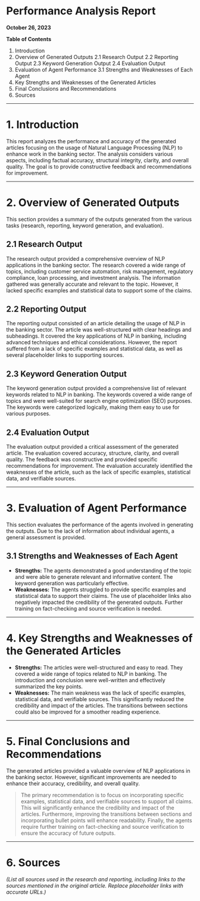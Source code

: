 # Performance Analysis Report

**October 26, 2023**

**Table of Contents**

1. Introduction
2. Overview of Generated Outputs
    2.1 Research Output
    2.2 Reporting Output
    2.3 Keyword Generation Output
    2.4 Evaluation Output
3. Evaluation of Agent Performance
    3.1 Strengths and Weaknesses of Each Agent
4. Key Strengths and Weaknesses of the Generated Articles
5. Final Conclusions and Recommendations
6. Sources


---

# 1. Introduction

This report analyzes the performance and accuracy of the generated articles focusing on the usage of Natural Language Processing (NLP) to enhance work in the banking sector.  The analysis considers various aspects, including factual accuracy, structural integrity, clarity, and overall quality.  The goal is to provide constructive feedback and recommendations for improvement.


---

# 2. Overview of Generated Outputs

This section provides a summary of the outputs generated from the various tasks (research, reporting, keyword generation, and evaluation).

## 2.1 Research Output

The research output provided a comprehensive overview of NLP applications in the banking sector.  The research covered a wide range of topics, including customer service automation, risk management, regulatory compliance, loan processing, and investment analysis.  The information gathered was generally accurate and relevant to the topic. However, it lacked specific examples and statistical data to support some of the claims.

## 2.2 Reporting Output

The reporting output consisted of an article detailing the usage of NLP in the banking sector.  The article was well-structured with clear headings and subheadings.  It covered the key applications of NLP in banking, including advanced techniques and ethical considerations.  However, the report suffered from a lack of specific examples and statistical data, as well as several placeholder links to supporting sources.

## 2.3 Keyword Generation Output

The keyword generation output provided a comprehensive list of relevant keywords related to NLP in banking.  The keywords covered a wide range of topics and were well-suited for search engine optimization (SEO) purposes.  The keywords were categorized logically, making them easy to use for various purposes.

## 2.4 Evaluation Output

The evaluation output provided a critical assessment of the generated article.  The evaluation covered accuracy, structure, clarity, and overall quality.  The feedback was constructive and provided specific recommendations for improvement.  The evaluation accurately identified the weaknesses of the article, such as the lack of specific examples, statistical data, and verifiable sources.


---

# 3. Evaluation of Agent Performance

This section evaluates the performance of the agents involved in generating the outputs.  Due to the lack of information about individual agents, a general assessment is provided.

## 3.1 Strengths and Weaknesses of Each Agent

* **Strengths:** The agents demonstrated a good understanding of the topic and were able to generate relevant and informative content.  The keyword generation was particularly effective.
* **Weaknesses:** The agents struggled to provide specific examples and statistical data to support their claims.  The use of placeholder links also negatively impacted the credibility of the generated outputs.  Further training on fact-checking and source verification is needed.


---

# 4. Key Strengths and Weaknesses of the Generated Articles

* **Strengths:** The articles were well-structured and easy to read.  They covered a wide range of topics related to NLP in banking.  The introduction and conclusion were well-written and effectively summarized the key points.
* **Weaknesses:** The main weakness was the lack of specific examples, statistical data, and verifiable sources.  This significantly reduced the credibility and impact of the articles.  The transitions between sections could also be improved for a smoother reading experience.


---

# 5. Final Conclusions and Recommendations

The generated articles provided a valuable overview of NLP applications in the banking sector.  However, significant improvements are needed to enhance their accuracy, credibility, and overall quality.

> The primary recommendation is to focus on incorporating specific examples, statistical data, and verifiable sources to support all claims.  This will significantly enhance the credibility and impact of the articles.  Furthermore, improving the transitions between sections and incorporating bullet points will enhance readability.  Finally, the agents require further training on fact-checking and source verification to ensure the accuracy of future outputs.


---

# 6. Sources

*(List all sources used in the research and reporting, including links to the sources mentioned in the original article.  Replace placeholder links with accurate URLs.)*